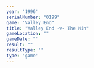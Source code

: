 ```yaml
---
year: "1996"
serialNumber: "0199" 
game: "Valley End"
title: "Valley End -v- The Min"
gameLocation: ""
gameDate: ""
result: ""
resultType: ""
type: "game"
---
```

